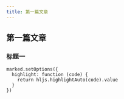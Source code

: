 ```yaml
---
title: 第一篇文章
---
```


## 第一篇文章

### 标题一

```
marked.setOptions({
  highlight: function (code) {
    return hljs.highlightAuto(code).value
  }
})
```
